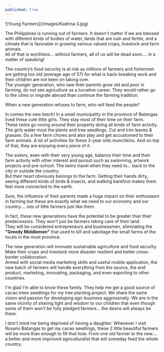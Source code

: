 ```yaml
---
published: true
---
```

![Young Farmers](/images/Kadrina 3.jpg)

The Philippines is running out of farmers. It doesn't matter if we are blessed with different kinds of bodies of water, lands that are lush and fertile, and a climate that is favorable in growing various valued crops, livestock and farm animals.   
All of that is worthless... without farmers, all of us will be dead soon.... in a matter of speaking!

The country’s food security is at risk as millions of farmers and fishermen are getting too old (average age of 57) for what is back-breaking work and their children are not keen on taking over.   
The younger generation, who saw their parents grow old and poor in farming, do not see agriculture as a lucrative career. They would rather go to the cities or migrate abroad than continue the farming tradition.

When a new generation refuses to farm, who will feed the people? 

In comes the new batch! In a small municipality in the province of Batangas lived these cute little girls. They stay most of their time on their farm.   
These twins go roving around their property doing all kinds of farm activity. The girls water most the plants and tree seedlings. Cut and trim leaves & grasses. Do a few farm chores and also play and get accustomed to their farm animals. 
A lot of activities for these 3-year olds munchkins. And on top of that, they are enjoying every piece of it. 

The sisters, even with their very young age, balance their time and their farm activity with other interest and pursuit such as swimming, artwork projects and pre-school. 
The twins travel when they need to... back to the city or outside the country.   
But their heart obviously belongs to the farm. Getting their hands dirty, seeing different kinds of birds & insects, and walking barefoot makes them feel more connected to the earth.

Sure, the influence of their parents made a huge impact on their enthusiasm in farming but these are exactly what we need to our economy and our country.... lots of little farmers just like them. 

In fact, these new generations have the potential to be greater than their predecessors. They won't just be farmers taking care of their land.   
They will be considered entrepreneurs and businessmen, eliminating the **"Greedy Middlemen"** that used to kill and sabotage the small farms of the locals in the most province. 

The new generation will innovate sustainable agriculture and food security. Make their crops and livestock more disaster resilient and better cross-border collaboration.   
Armed with social media marketing skills and useful mobile application, the new batch of farmers will handle everything from the source, the end product, marketing, innovating, packaging, and even exporting to other countries. 

I'm glad I'm able to know these family. They help me get a good source of cacao trees seedlings for my tree planting project. We share the same vision and passion for developing agri-business aggressively. 
We are in the same vicinity of sharing light and wisdom to our children that even though some of them won't be fully pledged farmers... the desire will always be there. 

I don't mind me being deprived of having a daughter. Whenever I visit Rosario Batangas to get my cacao seedlings, these 2 little beautiful farmers will be more than enough to fill that hole. 
From one old farmer to the new.... a better and more improved agriculturalist that will someday feed the whole country.

